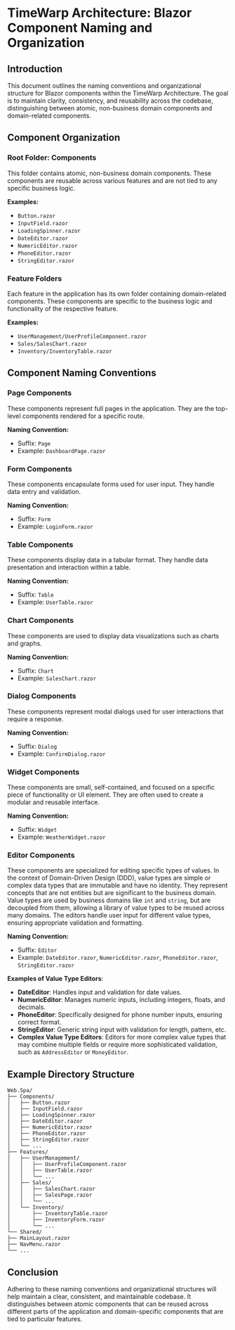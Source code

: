 # TimeWarp Architecture: Blazor Component Naming and Organization

## Introduction

This document outlines the naming conventions and organizational structure for Blazor components within the TimeWarp Architecture. The goal is to maintain clarity, consistency, and reusability across the codebase, distinguishing between atomic, non-business domain components and domain-related components.

## Component Organization

### Root Folder: Components

This folder contains atomic, non-business domain components. These components are reusable across various features and are not tied to any specific business logic.

**Examples:**
- `Button.razor`
- `InputField.razor`
- `LoadingSpinner.razor`
- `DateEditor.razor`
- `NumericEditor.razor`
- `PhoneEditor.razor`
- `StringEditor.razor`

### Feature Folders

Each feature in the application has its own folder containing domain-related components. These components are specific to the business logic and functionality of the respective feature.

**Examples:**
- `UserManagement/UserProfileComponent.razor`
- `Sales/SalesChart.razor`
- `Inventory/InventoryTable.razor`

## Component Naming Conventions

### Page Components

These components represent full pages in the application. They are the top-level components rendered for a specific route.

**Naming Convention:**
- Suffix: `Page`
- Example: `DashboardPage.razor`

### Form Components

These components encapsulate forms used for user input. They handle data entry and validation.

**Naming Convention:**
- Suffix: `Form`
- Example: `LoginForm.razor`

### Table Components

These components display data in a tabular format. They handle data presentation and interaction within a table.

**Naming Convention:**
- Suffix: `Table`
- Example: `UserTable.razor`

### Chart Components

These components are used to display data visualizations such as charts and graphs.

**Naming Convention:**
- Suffix: `Chart`
- Example: `SalesChart.razor`

### Dialog Components

These components represent modal dialogs used for user interactions that require a response.

**Naming Convention:**
- Suffix: `Dialog`
- Example: `ConfirmDialog.razor`

### Widget Components

These components are small, self-contained, and focused on a specific piece of functionality or UI element. They are often used to create a modular and reusable interface.

**Naming Convention:**
- Suffix: `Widget`
- Example: `WeatherWidget.razor`

### Editor Components

These components are specialized for editing specific types of values. In the context of Domain-Driven Design (DDD), value types are simple or complex data types that are immutable and have no identity. They represent concepts that are not entities but are significant to the business domain. Value types are used by business domains like `int` and `string`, but are decoupled from them, allowing a library of value types to be reused across many domains. The editors handle user input for different value types, ensuring appropriate validation and formatting.

**Naming Convention:**
- Suffix: `Editor`
- Example: `DateEditor.razor`, `NumericEditor.razor`, `PhoneEditor.razor`, `StringEditor.razor`

**Examples of Value Type Editors**:
- **DateEditor**: Handles input and validation for date values.
- **NumericEditor**: Manages numeric inputs, including integers, floats, and decimals.
- **PhoneEditor**: Specifically designed for phone number inputs, ensuring correct format.
- **StringEditor**: Generic string input with validation for length, pattern, etc.
- **Complex Value Type Editors**: Editors for more complex value types that may combine multiple fields or require more sophisticated validation, such as `AddressEditor` or `MoneyEditor`.

## Example Directory Structure

```
Web.Spa/
├── Components/
│   ├── Button.razor
│   ├── InputField.razor
│   ├── LoadingSpinner.razor
│   ├── DateEditor.razor
│   ├── NumericEditor.razor
│   ├── PhoneEditor.razor
│   ├── StringEditor.razor
│   └── ...
├── Features/
│   ├── UserManagement/
│   │   ├── UserProfileComponent.razor
│   │   ├── UserTable.razor
│   │   └── ...
│   ├── Sales/
│   │   ├── SalesChart.razor
│   │   ├── SalesPage.razor
│   │   └── ...
│   └── Inventory/
│       ├── InventoryTable.razor
│       ├── InventoryForm.razor
│       └── ...
└── Shared/
├── MainLayout.razor
├── NavMenu.razor
└── ...
```

## Conclusion

Adhering to these naming conventions and organizational structures will help maintain a clear, consistent, and maintainable codebase. It distinguishes between atomic components that can be reused across different parts of the application and domain-specific components that are tied to particular features.
